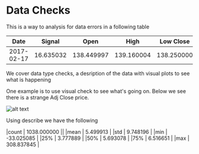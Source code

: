 # Data Checks

This is a way to analysis for data errors in a following table

|Date	      | Signal	  | Open	      | High	      | Low	Close	  | Adj Close   | 
| --------- |:---------:|:---------:  |:---------:  |:---------:  |:---------:  |
|2017-02-17	| 16.635032	| 138.449997	| 139.160004	| 138.250000	| 139.110001	| 132.366592| 

We cover data type checks, a desription of the data with visual plots to see what is happening

One example is to use visual check to see what's going on. Below we see there is a strange Adj Close price.

![alt text](https://github.com/ah0101/vigilant-octo-eureka1/blob/main/download%20(1).png "Close Vs Adj Close")

Using describe we have the following

|count  |    1038.000000  ||
|mean   |    5.499913     |
|std    |     9.748196    |
|min    |   -33.025085    |
|25%    |     3.777889    |
|50%    |     5.693078    |
|75%    |     6.516651    |
|max    |   308.837845    |
